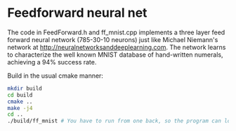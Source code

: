 # Feedforward neural net

The code in FeedForward.h and ff_mnist.cpp implements a three layer
feed forward neural network (785-30-10 neurons) just like Michael
Niemann's network at http://neuralnetworksanddeeplearning.com. The
network learns to characterize the well known MNIST database of
hand-written numerals, achieving a 94% success rate.

Build in the usual cmake manner:

```bash
mkdir build
cd build
cmake ..
make -j4
cd ..
./build/ff_mnist # You have to run from one back, so the program can load data from ./mnist/
```
